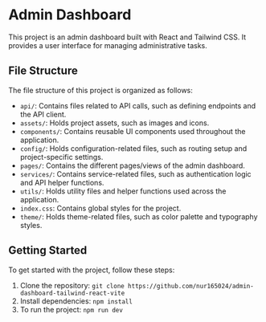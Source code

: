 # Admin Dashboard

This project is an admin dashboard built with React and Tailwind CSS. It provides a user interface for managing administrative tasks.

## File Structure

The file structure of this project is organized as follows:

- `api/`: Contains files related to API calls, such as defining endpoints and the API client.
- `assets/`: Holds project assets, such as images and icons.
- `components/`: Contains reusable UI components used throughout the application.
- `config/`: Holds configuration-related files, such as routing setup and project-specific settings.
- `pages/`: Contains the different pages/views of the admin dashboard.
- `services/`: Contains service-related files, such as authentication logic and API helper functions.
- `utils/`: Holds utility files and helper functions used across the application.
- `index.css`: Contains global styles for the project.
- `theme/`: Holds theme-related files, such as color palette and typography styles.

## Getting Started

To get started with the project, follow these steps:

1. Clone the repository: `git clone https://github.com/nur165024/admin-dashboard-tailwind-react-vite`
2. Install dependencies: `npm install`
3. To run the project: `npm run dev`
